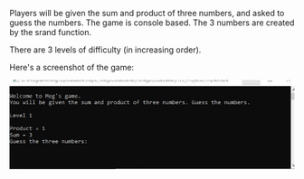 Players will be given the sum and product of three numbers, and asked to guess the numbers.
The game is console based.
The 3 numbers are created by the srand function.

There are 3 levels of difficulty (in increasing order).

Here's a screenshot of the game:

![TripleX game screenshot](https://github.com/megmugur/MegsCodeGallery/blob/master/VisualStudioProjects/NumbersGame/TripleXScreenshot.jpg)